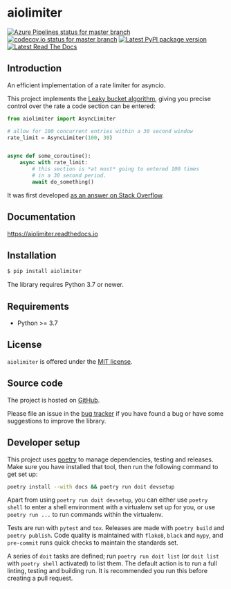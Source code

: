 # aiolimiter

[![Azure Pipelines status for master branch][azure_badge]][azure_status]
[![codecov.io status for master branch][codecov_badge]][codecov_status]
[![Latest PyPI package version][pypi_badge]][aiolimiter_release]
[![Latest Read The Docs][rtd_badge]][aiolimiter_docs]

[azure_badge]: https://dev.azure.com/mjpieters/aiolimiter/_apis/build/status/CI?branchName=master
[azure_status]: https://dev.azure.com/mjpieters/aiolimiter/_build/latest?definitionId=4&branchName=master "Azure Pipelines status for master branch"
[codecov_badge]: https://codecov.io/gh/mjpieters/aiolimiter/branch/master/graph/badge.svg
[codecov_status]: https://codecov.io/gh/mjpieters/aiolimiter "codecov.io status for master branch"
[pypi_badge]: https://badge.fury.io/py/aiolimiter.svg
[aiolimiter_release]: https://pypi.org/project/aiolimiter "Latest PyPI package version"
[rtd_badge]: https://readthedocs.org/projects/aiolimiter/badge/?version=latest
[aiolimiter_docs]: https://aiolimiter.readthedocs.io/en/latest/?badge=latest "Latest Read The Docs"

## Introduction

An efficient implementation of a rate limiter for asyncio.

This project implements the [Leaky bucket algorithm][], giving you precise control over the rate a code section can be entered:

```python
from aiolimiter import AsyncLimiter

# allow for 100 concurrent entries within a 30 second window
rate_limit = AsyncLimiter(100, 30)


async def some_coroutine():
    async with rate_limit:
        # this section is *at most* going to entered 100 times
        # in a 30 second period.
        await do_something()
```

It was first developed [as an answer on Stack Overflow][so45502319].

## Documentation

https://aiolimiter.readthedocs.io

## Installation

```sh
$ pip install aiolimiter
```

The library requires Python 3.7 or newer.

## Requirements

- Python >= 3.7

## License

`aiolimiter` is offered under the [MIT license](./LICENSE.txt).

## Source code

The project is hosted on [GitHub][].

Please file an issue in the [bug tracker][] if you have found a bug
or have some suggestions to improve the library.

## Developer setup

This project uses [poetry][] to manage dependencies, testing and releases. Make sure you have installed that tool, then run the following command to get set up:

```sh
poetry install --with docs && poetry run doit devsetup
```

Apart from using `poetry run doit devsetup`, you can either use `poetry shell` to enter a shell environment with a virtualenv set up for you, or use `poetry run ...` to run commands within the virtualenv.

Tests are run with `pytest` and `tox`. Releases are made with `poetry build` and `poetry publish`. Code quality is maintained with `flake8`, `black` and `mypy`, and `pre-commit` runs quick checks to maintain the standards set.

A series of `doit` tasks are defined; run `poetry run doit list` (or `doit list` with `poetry shell` activated) to list them. The default action is to run a full linting, testing and building run. It is recommended you run this before creating a pull request.

[leaky bucket algorithm]: https://en.wikipedia.org/wiki/Leaky_bucket
[so45502319]: https://stackoverflow.com/a/45502319/100297
[github]: https://github.com/mjpieters/aiolimiter
[bug tracker]: https://github.com/mjpieters/aiolimiter/issues
[poetry]: https://poetry.eustace.io/
